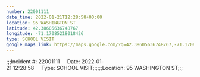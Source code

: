 ```yaml
---
number: 22001111
date_time: 2022-01-21T12:28:58+00:00
location: 95 WASHINGTON ST
latitude: 42.38605636748767
longitude: -71.17085218018426
type: SCHOOL VISIT
google_maps_link: https://maps.google.com/?q=42.38605636748767,-71.17085218018426
---
```


;;;Incident #: 22001111     Date: 2022‐01‐21 12:28:58     Type: SCHOOL VISIT;;;;;;Location: 95 WASHINGTON ST;;;
